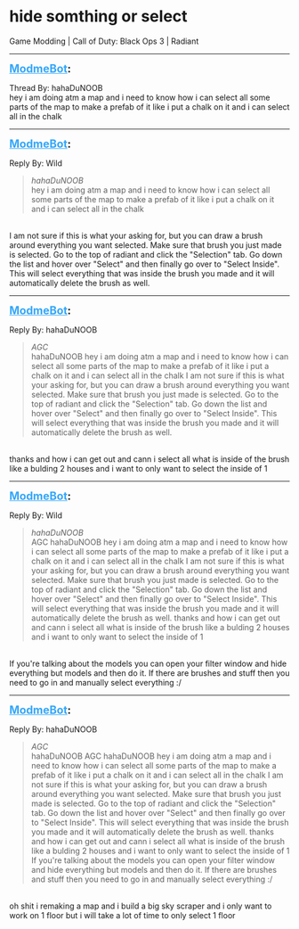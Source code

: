 # hide somthing or select
Game Modding | Call of Duty: Black Ops 3 | Radiant

---
<strong style="font-size: 1.4em;"><span style="text-decoration: underline;text-decoration-color: #34a7f9;"><span style="color:#34a7f9;">ModmeBot</span></span>:</strong>

<p>Thread By: hahaDuNOOB<br />hey i am doing atm a map and i need to know how i can select all some parts of the map to make a prefab of it like i put a chalk on it and i can select all in the chalk</p>

---
<strong style="font-size: 1.4em;"><span style="text-decoration: underline;text-decoration-color: #34a7f9;"><span style="color:#34a7f9;">ModmeBot</span></span>:</strong>

<p>Reply By: Wild<br /><blockquote><em>hahaDuNOOB</em><br />hey i am doing atm a map and i need to know how i can select all some parts of the map to make a prefab of it like i put a chalk on it and i can select all in the chalk  </blockquote><br /> I am not sure if this is what your asking for, but you can draw a brush around everything you want selected. Make sure that brush you just made is selected. Go to the top of radiant and click the &quot;Selection&quot; tab. Go down the list and hover over &quot;Select&quot; and then finally go over to &quot;Select Inside&quot;. This will select everything that was inside the brush you made and it will automatically delete the brush as well.</p>

---
<strong style="font-size: 1.4em;"><span style="text-decoration: underline;text-decoration-color: #34a7f9;"><span style="color:#34a7f9;">ModmeBot</span></span>:</strong>

<p>Reply By: hahaDuNOOB<br /><blockquote><em>AGC</em><br />hahaDuNOOB hey i am doing atm a map and i need to know how i can select all some parts of the map to make a prefab of it like i put a chalk on it and i can select all in the chalk    I am not sure if this is what your asking for, but you can draw a brush around everything you want selected. Make sure that brush you just made is selected. Go to the top of radiant and click the &quot;Selection&quot; tab. Go down the list and hover over &quot;Select&quot; and then finally go over to &quot;Select Inside&quot;. This will select everything that was inside the brush you made and it will automatically delete the brush as well.</blockquote><br />thanks and how i can get out and cann i select all what is inside of the brush like a bulding 2 houses and i want to only want to select the inside of 1</p>

---
<strong style="font-size: 1.4em;"><span style="text-decoration: underline;text-decoration-color: #34a7f9;"><span style="color:#34a7f9;">ModmeBot</span></span>:</strong>

<p>Reply By: Wild<br /><blockquote><em>hahaDuNOOB</em><br />AGC hahaDuNOOB hey i am doing atm a map and i need to know how i can select all some parts of the map to make a prefab of it like i put a chalk on it and i can select all in the chalk    I am not sure if this is what your asking for, but you can draw a brush around everything you want selected. Make sure that brush you just made is selected. Go to the top of radiant and click the &quot;Selection&quot; tab. Go down the list and hover over &quot;Select&quot; and then finally go over to &quot;Select Inside&quot;. This will select everything that was inside the brush you made and it will automatically delete the brush as well. thanks and how i can get out and cann i select all what is inside of the brush like a bulding 2 houses and i want to only want to select the inside of 1</blockquote><br /> If you&#39;re talking about the models you can open your filter window and hide everything but models and then do it. If there are brushes and stuff then you need to go in and manually select everything :/</p>

---
<strong style="font-size: 1.4em;"><span style="text-decoration: underline;text-decoration-color: #34a7f9;"><span style="color:#34a7f9;">ModmeBot</span></span>:</strong>

<p>Reply By: hahaDuNOOB<br /><blockquote><em>AGC</em><br />hahaDuNOOB AGC hahaDuNOOB hey i am doing atm a map and i need to know how i can select all some parts of the map to make a prefab of it like i put a chalk on it and i can select all in the chalk    I am not sure if this is what your asking for, but you can draw a brush around everything you want selected. Make sure that brush you just made is selected. Go to the top of radiant and click the &quot;Selection&quot; tab. Go down the list and hover over &quot;Select&quot; and then finally go over to &quot;Select Inside&quot;. This will select everything that was inside the brush you made and it will automatically delete the brush as well. thanks and how i can get out and cann i select all what is inside of the brush like a bulding 2 houses and i want to only want to select the inside of 1  If you&#39;re talking about the models you can open your filter window and hide everything but models and then do it. If there are brushes and stuff then you need to go in and manually select everything :/</blockquote><br /> oh shit i remaking a map and i build a big sky scraper and i only want to work on 1 floor but i will take a lot of time to only select 1 floor</p>
